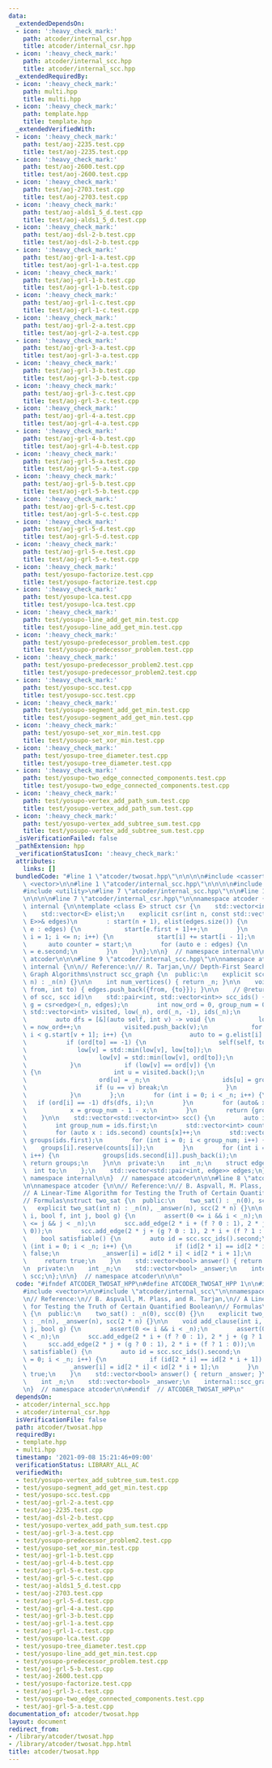```yaml
---
data:
  _extendedDependsOn:
  - icon: ':heavy_check_mark:'
    path: atcoder/internal_csr.hpp
    title: atcoder/internal_csr.hpp
  - icon: ':heavy_check_mark:'
    path: atcoder/internal_scc.hpp
    title: atcoder/internal_scc.hpp
  _extendedRequiredBy:
  - icon: ':heavy_check_mark:'
    path: multi.hpp
    title: multi.hpp
  - icon: ':heavy_check_mark:'
    path: template.hpp
    title: template.hpp
  _extendedVerifiedWith:
  - icon: ':heavy_check_mark:'
    path: test/aoj-2235.test.cpp
    title: test/aoj-2235.test.cpp
  - icon: ':heavy_check_mark:'
    path: test/aoj-2600.test.cpp
    title: test/aoj-2600.test.cpp
  - icon: ':heavy_check_mark:'
    path: test/aoj-2703.test.cpp
    title: test/aoj-2703.test.cpp
  - icon: ':heavy_check_mark:'
    path: test/aoj-alds1_5_d.test.cpp
    title: test/aoj-alds1_5_d.test.cpp
  - icon: ':heavy_check_mark:'
    path: test/aoj-dsl-2-b.test.cpp
    title: test/aoj-dsl-2-b.test.cpp
  - icon: ':heavy_check_mark:'
    path: test/aoj-grl-1-a.test.cpp
    title: test/aoj-grl-1-a.test.cpp
  - icon: ':heavy_check_mark:'
    path: test/aoj-grl-1-b.test.cpp
    title: test/aoj-grl-1-b.test.cpp
  - icon: ':heavy_check_mark:'
    path: test/aoj-grl-1-c.test.cpp
    title: test/aoj-grl-1-c.test.cpp
  - icon: ':heavy_check_mark:'
    path: test/aoj-grl-2-a.test.cpp
    title: test/aoj-grl-2-a.test.cpp
  - icon: ':heavy_check_mark:'
    path: test/aoj-grl-3-a.test.cpp
    title: test/aoj-grl-3-a.test.cpp
  - icon: ':heavy_check_mark:'
    path: test/aoj-grl-3-b.test.cpp
    title: test/aoj-grl-3-b.test.cpp
  - icon: ':heavy_check_mark:'
    path: test/aoj-grl-3-c.test.cpp
    title: test/aoj-grl-3-c.test.cpp
  - icon: ':heavy_check_mark:'
    path: test/aoj-grl-4-a.test.cpp
    title: test/aoj-grl-4-a.test.cpp
  - icon: ':heavy_check_mark:'
    path: test/aoj-grl-4-b.test.cpp
    title: test/aoj-grl-4-b.test.cpp
  - icon: ':heavy_check_mark:'
    path: test/aoj-grl-5-a.test.cpp
    title: test/aoj-grl-5-a.test.cpp
  - icon: ':heavy_check_mark:'
    path: test/aoj-grl-5-b.test.cpp
    title: test/aoj-grl-5-b.test.cpp
  - icon: ':heavy_check_mark:'
    path: test/aoj-grl-5-c.test.cpp
    title: test/aoj-grl-5-c.test.cpp
  - icon: ':heavy_check_mark:'
    path: test/aoj-grl-5-d.test.cpp
    title: test/aoj-grl-5-d.test.cpp
  - icon: ':heavy_check_mark:'
    path: test/aoj-grl-5-e.test.cpp
    title: test/aoj-grl-5-e.test.cpp
  - icon: ':heavy_check_mark:'
    path: test/yosupo-factorize.test.cpp
    title: test/yosupo-factorize.test.cpp
  - icon: ':heavy_check_mark:'
    path: test/yosupo-lca.test.cpp
    title: test/yosupo-lca.test.cpp
  - icon: ':heavy_check_mark:'
    path: test/yosupo-line_add_get_min.test.cpp
    title: test/yosupo-line_add_get_min.test.cpp
  - icon: ':heavy_check_mark:'
    path: test/yosupo-predecessor_problem.test.cpp
    title: test/yosupo-predecessor_problem.test.cpp
  - icon: ':heavy_check_mark:'
    path: test/yosupo-predecessor_problem2.test.cpp
    title: test/yosupo-predecessor_problem2.test.cpp
  - icon: ':heavy_check_mark:'
    path: test/yosupo-scc.test.cpp
    title: test/yosupo-scc.test.cpp
  - icon: ':heavy_check_mark:'
    path: test/yosupo-segment_add_get_min.test.cpp
    title: test/yosupo-segment_add_get_min.test.cpp
  - icon: ':heavy_check_mark:'
    path: test/yosupo-set_xor_min.test.cpp
    title: test/yosupo-set_xor_min.test.cpp
  - icon: ':heavy_check_mark:'
    path: test/yosupo-tree_diameter.test.cpp
    title: test/yosupo-tree_diameter.test.cpp
  - icon: ':heavy_check_mark:'
    path: test/yosupo-two_edge_connected_components.test.cpp
    title: test/yosupo-two_edge_connected_components.test.cpp
  - icon: ':heavy_check_mark:'
    path: test/yosupo-vertex_add_path_sum.test.cpp
    title: test/yosupo-vertex_add_path_sum.test.cpp
  - icon: ':heavy_check_mark:'
    path: test/yosupo-vertex_add_subtree_sum.test.cpp
    title: test/yosupo-vertex_add_subtree_sum.test.cpp
  _isVerificationFailed: false
  _pathExtension: hpp
  _verificationStatusIcon: ':heavy_check_mark:'
  attributes:
    links: []
  bundledCode: "#line 1 \"atcoder/twosat.hpp\"\n\n\n\n#include <cassert>\n#include\
    \ <vector>\n\n#line 1 \"atcoder/internal_scc.hpp\"\n\n\n\n#include <algorithm>\n\
    #include <utility>\n#line 7 \"atcoder/internal_scc.hpp\"\n\n#line 1 \"atcoder/internal_csr.hpp\"\
    \n\n\n\n#line 7 \"atcoder/internal_csr.hpp\"\n\nnamespace atcoder {\nnamespace\
    \ internal {\n\ntemplate <class E> struct csr {\n    std::vector<int> start;\n\
    \    std::vector<E> elist;\n    explicit csr(int n, const std::vector<std::pair<int,\
    \ E>>& edges)\n        : start(n + 1), elist(edges.size()) {\n        for (auto\
    \ e : edges) {\n            start[e.first + 1]++;\n        }\n        for (int\
    \ i = 1; i <= n; i++) {\n            start[i] += start[i - 1];\n        }\n  \
    \      auto counter = start;\n        for (auto e : edges) {\n            elist[counter[e.first]++]\
    \ = e.second;\n        }\n    }\n};\n\n}  // namespace internal\n\n}  // namespace\
    \ atcoder\n\n\n#line 9 \"atcoder/internal_scc.hpp\"\n\nnamespace atcoder {\nnamespace\
    \ internal {\n\n// Reference:\n// R. Tarjan,\n// Depth-First Search and Linear\
    \ Graph Algorithms\nstruct scc_graph {\n  public:\n    explicit scc_graph(int\
    \ n) : _n(n) {}\n\n    int num_vertices() { return _n; }\n\n    void add_edge(int\
    \ from, int to) { edges.push_back({from, {to}}); }\n\n    // @return pair of (#\
    \ of scc, scc id)\n    std::pair<int, std::vector<int>> scc_ids() {\n        auto\
    \ g = csr<edge>(_n, edges);\n        int now_ord = 0, group_num = 0;\n       \
    \ std::vector<int> visited, low(_n), ord(_n, -1), ids(_n);\n        visited.reserve(_n);\n\
    \        auto dfs = [&](auto self, int v) -> void {\n            low[v] = ord[v]\
    \ = now_ord++;\n            visited.push_back(v);\n            for (int i = g.start[v];\
    \ i < g.start[v + 1]; i++) {\n                auto to = g.elist[i].to;\n     \
    \           if (ord[to] == -1) {\n                    self(self, to);\n      \
    \              low[v] = std::min(low[v], low[to]);\n                } else {\n\
    \                    low[v] = std::min(low[v], ord[to]);\n                }\n\
    \            }\n            if (low[v] == ord[v]) {\n                while (true)\
    \ {\n                    int u = visited.back();\n                    visited.pop_back();\n\
    \                    ord[u] = _n;\n                    ids[u] = group_num;\n \
    \                   if (u == v) break;\n                }\n                group_num++;\n\
    \            }\n        };\n        for (int i = 0; i < _n; i++) {\n         \
    \   if (ord[i] == -1) dfs(dfs, i);\n        }\n        for (auto& x : ids) {\n\
    \            x = group_num - 1 - x;\n        }\n        return {group_num, ids};\n\
    \    }\n\n    std::vector<std::vector<int>> scc() {\n        auto ids = scc_ids();\n\
    \        int group_num = ids.first;\n        std::vector<int> counts(group_num);\n\
    \        for (auto x : ids.second) counts[x]++;\n        std::vector<std::vector<int>>\
    \ groups(ids.first);\n        for (int i = 0; i < group_num; i++) {\n        \
    \    groups[i].reserve(counts[i]);\n        }\n        for (int i = 0; i < _n;\
    \ i++) {\n            groups[ids.second[i]].push_back(i);\n        }\n       \
    \ return groups;\n    }\n\n  private:\n    int _n;\n    struct edge {\n      \
    \  int to;\n    };\n    std::vector<std::pair<int, edge>> edges;\n};\n\n}  //\
    \ namespace internal\n\n}  // namespace atcoder\n\n\n#line 8 \"atcoder/twosat.hpp\"\
    \n\nnamespace atcoder {\n\n// Reference:\n// B. Aspvall, M. Plass, and R. Tarjan,\n\
    // A Linear-Time Algorithm for Testing the Truth of Certain Quantified Boolean\n\
    // Formulas\nstruct two_sat {\n  public:\n    two_sat() : _n(0), scc(0) {}\n \
    \   explicit two_sat(int n) : _n(n), _answer(n), scc(2 * n) {}\n\n    void add_clause(int\
    \ i, bool f, int j, bool g) {\n        assert(0 <= i && i < _n);\n        assert(0\
    \ <= j && j < _n);\n        scc.add_edge(2 * i + (f ? 0 : 1), 2 * j + (g ? 1 :\
    \ 0));\n        scc.add_edge(2 * j + (g ? 0 : 1), 2 * i + (f ? 1 : 0));\n    }\n\
    \    bool satisfiable() {\n        auto id = scc.scc_ids().second;\n        for\
    \ (int i = 0; i < _n; i++) {\n            if (id[2 * i] == id[2 * i + 1]) return\
    \ false;\n            _answer[i] = id[2 * i] < id[2 * i + 1];\n        }\n   \
    \     return true;\n    }\n    std::vector<bool> answer() { return _answer; }\n\
    \n  private:\n    int _n;\n    std::vector<bool> _answer;\n    internal::scc_graph\
    \ scc;\n};\n\n}  // namespace atcoder\n\n\n"
  code: "#ifndef ATCODER_TWOSAT_HPP\n#define ATCODER_TWOSAT_HPP 1\n\n#include <cassert>\n\
    #include <vector>\n\n#include \"atcoder/internal_scc\"\n\nnamespace atcoder {\n\
    \n// Reference:\n// B. Aspvall, M. Plass, and R. Tarjan,\n// A Linear-Time Algorithm\
    \ for Testing the Truth of Certain Quantified Boolean\n// Formulas\nstruct two_sat\
    \ {\n  public:\n    two_sat() : _n(0), scc(0) {}\n    explicit two_sat(int n)\
    \ : _n(n), _answer(n), scc(2 * n) {}\n\n    void add_clause(int i, bool f, int\
    \ j, bool g) {\n        assert(0 <= i && i < _n);\n        assert(0 <= j && j\
    \ < _n);\n        scc.add_edge(2 * i + (f ? 0 : 1), 2 * j + (g ? 1 : 0));\n  \
    \      scc.add_edge(2 * j + (g ? 0 : 1), 2 * i + (f ? 1 : 0));\n    }\n    bool\
    \ satisfiable() {\n        auto id = scc.scc_ids().second;\n        for (int i\
    \ = 0; i < _n; i++) {\n            if (id[2 * i] == id[2 * i + 1]) return false;\n\
    \            _answer[i] = id[2 * i] < id[2 * i + 1];\n        }\n        return\
    \ true;\n    }\n    std::vector<bool> answer() { return _answer; }\n\n  private:\n\
    \    int _n;\n    std::vector<bool> _answer;\n    internal::scc_graph scc;\n};\n\
    \n}  // namespace atcoder\n\n#endif  // ATCODER_TWOSAT_HPP\n"
  dependsOn:
  - atcoder/internal_scc.hpp
  - atcoder/internal_csr.hpp
  isVerificationFile: false
  path: atcoder/twosat.hpp
  requiredBy:
  - template.hpp
  - multi.hpp
  timestamp: '2021-09-08 15:21:46+09:00'
  verificationStatus: LIBRARY_ALL_AC
  verifiedWith:
  - test/yosupo-vertex_add_subtree_sum.test.cpp
  - test/yosupo-segment_add_get_min.test.cpp
  - test/yosupo-scc.test.cpp
  - test/aoj-grl-2-a.test.cpp
  - test/aoj-2235.test.cpp
  - test/aoj-dsl-2-b.test.cpp
  - test/yosupo-vertex_add_path_sum.test.cpp
  - test/aoj-grl-3-a.test.cpp
  - test/yosupo-predecessor_problem2.test.cpp
  - test/yosupo-set_xor_min.test.cpp
  - test/aoj-grl-1-b.test.cpp
  - test/aoj-grl-4-b.test.cpp
  - test/aoj-grl-5-e.test.cpp
  - test/aoj-grl-5-c.test.cpp
  - test/aoj-alds1_5_d.test.cpp
  - test/aoj-2703.test.cpp
  - test/aoj-grl-5-d.test.cpp
  - test/aoj-grl-4-a.test.cpp
  - test/aoj-grl-3-b.test.cpp
  - test/aoj-grl-1-a.test.cpp
  - test/aoj-grl-1-c.test.cpp
  - test/yosupo-lca.test.cpp
  - test/yosupo-tree_diameter.test.cpp
  - test/yosupo-line_add_get_min.test.cpp
  - test/yosupo-predecessor_problem.test.cpp
  - test/aoj-grl-5-b.test.cpp
  - test/aoj-2600.test.cpp
  - test/yosupo-factorize.test.cpp
  - test/aoj-grl-3-c.test.cpp
  - test/yosupo-two_edge_connected_components.test.cpp
  - test/aoj-grl-5-a.test.cpp
documentation_of: atcoder/twosat.hpp
layout: document
redirect_from:
- /library/atcoder/twosat.hpp
- /library/atcoder/twosat.hpp.html
title: atcoder/twosat.hpp
---
```

